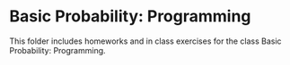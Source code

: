 # Basic Probability: Programming

This folder includes homeworks and in class exercises for the class Basic Probability: Programming.
